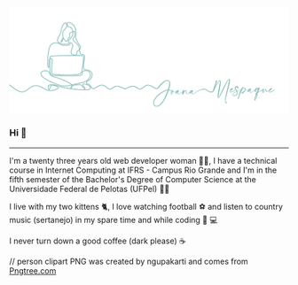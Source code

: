 ![header github](https://github.com/joanamespaque/joanamesapque/blob/main/images/header.png)  


### Hi :call_me_hand:

---
I'm a twenty three years old web developer woman :woman_technologist:, I have a technical course in Internet Computing at IFRS - Campus Rio Grande and I'm in the fifth semester of the Bachelor's Degree of Computer Science at the Universidade Federal de Pelotas (UFPel) :woman_student:

I live with my two kittens :cat2:, I love watching football ⚽ and listen to country music (sertanejo) in my spare time and while coding :cowboy_hat_face: :computer:

I never turn down a good coffee (dark please) :coffee:

// person clipart PNG was created by ngupakarti and comes from <a href="https://pngtree.com/">Pngtree.com</a>

